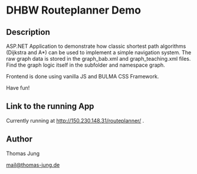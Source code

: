 # DHBW Routeplanner Demo

## Description

ASP.NET Application to demonstrate how classic shortest path algorithms (Dijkstra and A*) can be used to implement a simple navigation system. The raw graph data is stored in the graph_bab.xml and graph_teaching.xml files. Find the graph logic itself in the subfolder and namespace graph. 

Frontend is done using vanilla JS and BULMA CSS Framework. 

Have fun!

## Link to the running App

Currently running at http://150.230.148.31/routeplanner/ .

## Author
Thomas Jung

mail@thomas-jung.de
